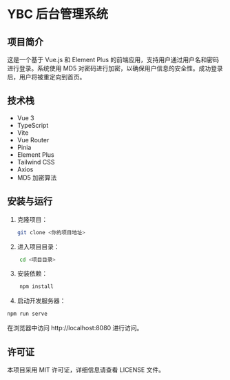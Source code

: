 # YBC 后台管理系统

## 项目简介

这是一个基于 Vue.js 和 Element Plus 的前端应用，支持用户通过用户名和密码进行登录。系统使用 MD5 对密码进行加密，以确保用户信息的安全性。成功登录后，用户将被重定向到首页。

## 技术栈

- Vue 3
- TypeScript
- Vite
- Vue Router
- Pinia
- Element Plus
- Tailwind CSS
- Axios
- MD5 加密算法

## 安装与运行

1. 克隆项目：

   ```bash
   git clone <你的项目地址>
   ```

2. 进入项目目录：

```bash
    cd <项目目录>
```

3. 安装依赖：

```bash
    npm install
```

4. 启动开发服务器：

```bash
npm run serve
```

在浏览器中访问 http://localhost:8080 进行访问。

## 许可证

本项目采用 MIT 许可证，详细信息请查看 LICENSE 文件。
